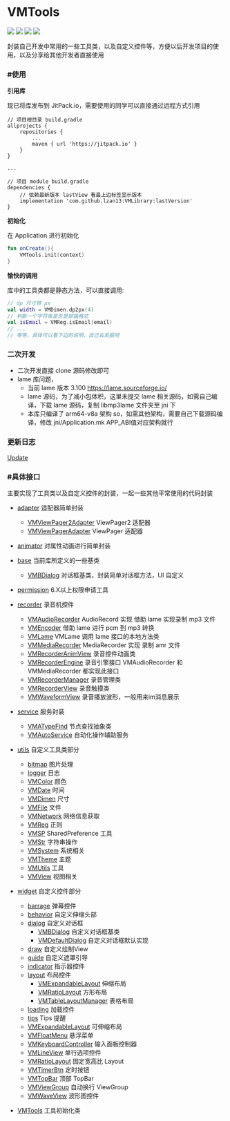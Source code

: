 VMTools
=======
[![](https://jitpack.io/v/com.github.lzan13/VMLibrary.svg)](https://jitpack.io/#com.github.lzan13/VMLibrary)
[![](https://img.shields.io/badge/blog-%E7%A9%BF%E8%A3%A4%E8%A1%A9%E9%97%AF%E5%A4%A9%E4%B8%8B-blue.svg)](https://blog.melove.net)
[![](https://img.shields.io/badge/github-lzan13-blue.svg)](https://github.com/lzan13)
[![](https://img.shields.io/badge/gitee-lzan13-red.svg)](https://gitee.com/lzan13)

封装自己开发中常用的一些工具类，以及自定义控件等，方便以后开发项目的使用，以及分享给其他开发者直接使用


### #使用
**引用库**

现已将库发布到 JitPack.io，需要使用的同学可以直接通过远程方式引用
```
// 项目根目录 build.gradle
allprojects {
	repositories {
		...
		maven { url 'https://jitpack.io' }
	}
}

...

// 项目 module build.gradle
dependencies {
    // 依赖最新版本 lastView 看最上边标签显示版本
    implementation 'com.github.lzan13:VMLibrary:lastVersion'
}
```

**初始化**

在 Application 进行初始化
```kotlin
fun onCreate(){
    VMTools.init(context)
}
```

**愉快的调用**

库中的工具类都是静态方法，可以直接调用:
```kotlin
// dp 尺寸转 px
val width = VMDimen.dp2px(4)
// 判断一个字符串是否是邮箱格式
val isEmail = VMReg.isEmail(email)
// ...
// 等等，具体可以看下边的说明，自己去发掘吧
```

### 二次开发
- 二次开发直接 clone 源码修改即可
- lame 库问题，
  - 当前 lame 版本 3.100 https://lame.sourceforge.io/
  - lame 源码，为了减小包体积，这里未提交 lame 相关源码，如需自己编译，下载 lame 源码，复制 libmp3lame 文件夹至 jni 下
  - 本库只编译了 arm64-v8a 架构 so，如需其他架构，需要自己下载源码编译，修改 jni/Application.mk APP_ABI值对应架构就行

### 更新日志
[Update](./UPDATE.md)

### #具体接口
主要实现了工具类以及自定义控件的封装，一起一些其他平常使用的代码封装

- [adapter](src/main/java/com/vmloft/develop/library/tools/adapter) 适配器简单封装
  - [VMViewPager2Adapter](src/main/java/com/vmloft/develop/library/tools/adapter/VMViewPager2Adapter) ViewPager2 适配器
  - [VMViewPagerAdapter](src/main/java/com/vmloft/develop/library/tools/adapter/VMViewPagerAdapter) ViewPager 适配器
- [animator](src/main/java/com/vmloft/develop/library/tools/animator) 对属性动画进行简单封装

- [base](src/main/java/com/vmloft/develop/library/tools/base) 当前库所定义的一些基类
  - [VMBDialog](src/main/java/com/vmloft/develop/library/tools/base/VMBDialog.java) 对话框基类，封装简单对话框方法，UI 自定义

- [permission](src/main/java/com/vmloft/develop/library/tools/permission) 6.X以上权限申请工具

- [recorder](src/main/java/com/vmloft/develop/library/tools/voice) 录音机控件
  - [VMAudioRecorder](src/main/java/com/vmloft/develop/library/tools/voice/VMAudioRecorder) AudioRecord 实现 借助 lame 实现录制 mp3 文件
  - [VMEncoder](src/main/java/com/vmloft/develop/library/tools/voice/VMEncoder)  借助 lame 进行 pcm 到 mp3 转换
  - [VMLame](src/main/java/com/vmloft/develop/library/tools/voice/VMLame) VMLame 调用 lame 接口的本地方法类
  - [VMMediaRecorder](src/main/java/com/vmloft/develop/library/tools/voice/VMMediaRecorder) MediaRecorder 实现 录制 amr 文件
  - [VMRecorderAnimView](src/main/java/com/vmloft/develop/library/tools/voice/VMRecorderAnimView) 录音控件动画类
  - [VMRecorderEngine](src/main/java/com/vmloft/develop/library/tools/voice/VMRecorderEngine) 录音引擎接口 VMAudioRecorder 和 VMMediaRecorder 都实现此接口
  - [VMRecorderManager](src/main/java/com/vmloft/develop/library/tools/voice/VMRecorderManager) 录音管理类
  - [VMRecorderView](src/main/java/com/vmloft/develop/library/tools/voice/VMRecorderView) 录音触摸类
  - [VMWaveformView](src/main/java/com/vmloft/develop/library/tools/voice/VMWaveformView) 录音播放波形，一般用来im消息展示

- [service](src/main/java/com/vmloft/develop/library/tools/service) 服务封装
  - [VMATypeFind](src/main/java/com/vmloft/develop/library/tools/service/VMATypeFind) 节点查找抽象类
  - [VMAutoService](src/main/java/com/vmloft/develop/library/tools/service/VMAutoService) 自动化操作辅助服务


- [utils](src/main/java/com/vmloft/develop/library/tools/utils) 自定义工具类部分
  - [bitmap](src/main/java/com/vmloft/develop/library/tools/utils/bitmap) 图片处理
  - [logger](src/main/java/com/vmloft/develop/library/tools/utils/logger) 日志
  - [VMColor](src/main/java/com/vmloft/develop/library/tools/utils/VMColor.java) 颜色
  - [VMDate](src/main/java/com/vmloft/develop/library/tools/utils/VMDate.java) 时间
  - [VMDimen](src/main/java/com/vmloft/develop/library/tools/utils/VMDimen.java) 尺寸
  - [VMFile](src/main/java/com/vmloft/develop/library/tools/utils/VMFile.java) 文件
  - [VMNetwork](src/main/java/com/vmloft/develop/library/tools/utils/VMNetwork.java) 网络信息获取
  - [VMReg](src/main/java/com/vmloft/develop/library/tools/utils/VMReg.java) 正则
  - [VMSP](src/main/java/com/vmloft/develop/library/tools/utils/VMSP.java) SharedPreference 工具
  - [VMStr](src/main/java/com/vmloft/develop/library/tools/utils/VMStr.java) 字符串操作
  - [VMSystem](src/main/java/com/vmloft/develop/library/tools/utils/VMSystem.java) 系统相关
  - [VMTheme](src/main/java/com/vmloft/develop/library/tools/utils/VMTheme.java) 主题
  - [VMUtils](src/main/java/com/vmloft/develop/library/tools/utils/VMUtils.java) 工具
  - [VMView](src/main/java/com/vmloft/develop/library/tools/utils/VMView.java) 视图相关

- [widget](src/main/java/com/vmloft/develop/library/tools/widget) 自定义控件部分
  - [barrage](src/main/java/com/vmloft/develop/library/tools/widget/barrage) 弹幕控件
  - [behavior](src/main/java/com/vmloft/develop/library/tools/widget/behavior) 自定义伸缩头部
  - [dialog](src/main/java/com/vmloft/develop/library/tools/widget/dialog) 自定义对话框
    - [VMBDialog](src/main/java/com/vmloft/develop/library/tools/widget/dialog/VMBDialog) 自定义对话框基类
    - [VMDefaultDialog](src/main/java/com/vmloft/develop/library/tools/widget/dialog/VMDefaultDialog) 自定义对话框默认实现
  - [draw](src/main/java/com/vmloft/develop/library/tools/widget/draw) 自定义绘制View
  - [guide](src/main/java/com/vmloft/develop/library/tools/widget/guide) 自定义遮罩引导
  - [indicator](src/main/java/com/vmloft/develop/library/tools/widget/indicator) 指示器控件
  - [layout](src/main/java/com/vmloft/develop/library/tools/widget/layout) 布局控件
    - [VMExpandableLayout](src/main/java/com/vmloft/develop/library/tools/widget/layout/VMExpandableLayout) 伸缩布局
    - [VMRatioLayout](src/main/java/com/vmloft/develop/library/tools/widget/layout/VMRatioLayout) 方形布局
    - [VMTableLayoutManager](src/main/java/com/vmloft/develop/library/tools/widget/layout/VMTableLayoutManager) 表格布局
  - [loading](src/main/java/com/vmloft/develop/library/tools/widget/loading) 加载控件
  - [tips](src/main/java/com/vmloft/develop/library/tools/widget/tips) Tips 提醒
  - [VMExpandableLayout](src/main/java/com/vmloft/develop/library/tools/widget/VMExpandableLayout.java) 可伸缩布局
  - [VMFloatMenu](src/main/java/com/vmloft/develop/library/tools/widget/VMFloatMenu.java) 悬浮菜单
  - [VMKeyboardController](src/main/java/com/vmloft/develop/library/tools/widget/VMKeyboardController.java) 输入面板控制器
  - [VMLineView](src/main/java/com/vmloft/develop/library/tools/widget/VMLineView.java) 单行选项控件
  - [VMRatioLayout](src/main/java/com/vmloft/develop/library/tools/widget/VMRatioLayout.java) 固定宽高比 Layout
  - [VMTimerBtn](src/main/java/com/vmloft/develop/library/tools/widget/VMTimerBtn.java) 定时按钮
  - [VMTopBar](src/main/java/com/vmloft/develop/library/tools/widget/VMTopBar.java) 顶部 TopBar
  - [VMViewGroup](src/main/java/com/vmloft/develop/library/tools/widget/VMViewGroup.java) 自动换行 ViewGroup
  - [VMWaveView](src/main/java/com/vmloft/develop/library/tools/widget/VMWaveView.java) 波形图控件

- [VMTools](src/main/java/com/vmloft/develop/library/tools/VMTools.java) 工具初始化类
